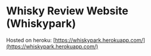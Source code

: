# Whisky Review Website (Whiskypark)

Hosted on heroku: [https://whiskypark.herokuapp.com/](https://whiskypark.herokuapp.com/)

